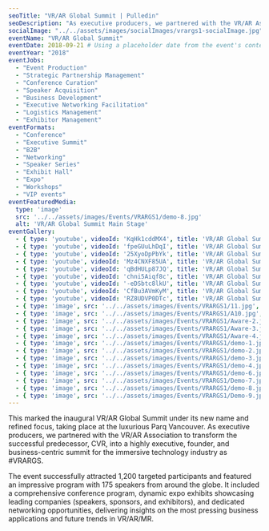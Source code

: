 ```yaml
---
seoTitle: "VR/AR Global Summit | Pulledin"
seoDescription: "As executive producers, we partnered with the VR/AR Association to transform the successful predecessor, CVR, into a highly executive, founder, and business-centric summit for the immersive technology industry."
socialImage: "../../assets/images/socialImages/vrargs1-socialImage.jpg" # Placeholder: Create a 1200x630px social image and update this path.
eventName: "VR/AR Global Summit"
eventDate: 2018-09-21 # Using a placeholder date from the event's context.
eventYear: "2018"
eventJobs:
  - "Event Production"
  - "Strategic Partnership Management"
  - "Conference Curation"
  - "Speaker Acquisition"
  - "Business Development"
  - "Executive Networking Facilitation"
  - "Logistics Management"
  - "Exhibitor Management"
eventFormats:
  - "Conference"
  - "Executive Summit"
  - "B2B"
  - "Networking"
  - "Speaker Series"
  - "Exhibit Hall"
  - "Expo"
  - "Workshops"
  - "VIP events"
eventFeaturedMedia:
  type: 'image'
  src: '../../assets/images/Events/VRARGS1/demo-8.jpg'
  alt: 'VR/AR Global Summit Main Stage'
eventGallery:
  - { type: 'youtube', videoId: 'KqHk1cddMX4', title: 'VR/AR Global Summit 2018-Alex Chuang Shape Immersive' }
  - { type: 'youtube', videoId: 'fpeGUuLhDqI', title: 'VR/AR Global Summit 2018 Timoni West of Unity' }
  - { type: 'youtube', videoId: '25XyoDpPbYk', title: 'VR/AR Global Summit 2018 - Amy Peck of EndeavorVR' }
  - { type: 'youtube', videoId: 'Mz4CNXF85UA', title: 'VR/AR Global Summit 2018 - Panel: An Enterprise Journey to Augmented Reality with Telus & Atheer' }
  - { type: 'youtube', videoId: 'qBdHULp87JQ', title: 'VR/AR Global Summit 2018 - Vinay Narayan of HTC' }
  - { type: 'youtube', videoId: 'chni5Aiqf8c', title: 'VR/AR Global Summit 2018 - Matt Miesnieks of 6D.AI' }
  - { type: 'youtube', videoId: '-eDSbtc8lkU', title: 'VR/AR Global Summit 2018 - Charlie Fink' }
  - { type: 'youtube', videoId: 'CfBu3AVmKyM', title: 'VR/AR Global Summit 2018 - Elizabeth Baron, Ford Motors' }
  - { type: 'youtube', videoId: 'RZ8UDVP0DTc', title: 'VR/AR Global Summit 2018 Highlights' }
  - { type: 'image', src: '../../assets/images/Events/VRARGS1/11.jpg', title: 'VR/AR Global Summit' }
  - { type: 'image', src: '../../assets/images/Events/VRARGS1/A10.jpg', title: 'VR/AR Global Summit' }
  - { type: 'image', src: '../../assets/images/Events/VRARGS1/Aware-2.jpg', title: 'VR/AR Global Summit' }
  - { type: 'image', src: '../../assets/images/Events/VRARGS1/Aware-3.jpg', title: 'VR/AR Global Summit' }
  - { type: 'image', src: '../../assets/images/Events/VRARGS1/Aware-4.jpg', title: 'VR/AR Global Summit' }
  - { type: 'image', src: '../../assets/images/Events/VRARGS1/demo-1.jpg', title: 'VR/AR Global Summit' }
  - { type: 'image', src: '../../assets/images/Events/VRARGS1/demo-2.jpg', title: 'VR/AR Global Summit' }
  - { type: 'image', src: '../../assets/images/Events/VRARGS1/demo-3.jpg', title: 'VR/AR Global Summit' }
  - { type: 'image', src: '../../assets/images/Events/VRARGS1/demo-4.jpg', title: 'VR/AR Global Summit' }
  - { type: 'image', src: '../../assets/images/Events/VRARGS1/demo-6.jpg', title: 'VR/AR Global Summit' }
  - { type: 'image', src: '../../assets/images/Events/VRARGS1/Demo-7.jpg', title: 'VR/AR Global Summit' }
  - { type: 'image', src: '../../assets/images/Events/VRARGS1/demo-8.jpg', title: 'VR/AR Global Summit' }
  - { type: 'image', src: '../../assets/images/Events/VRARGS1/Demo-9.jpg', title: 'VR/AR Global Summit' }
---
```


This marked the inaugural VR/AR Global Summit under its new name and refined focus, taking place at the luxurious Parq Vancouver. As executive producers, we partnered with the VR/AR Association to transform the successful predecessor, CVR, into a highly executive, founder, and business-centric summit for the immersive technology industry as #VRARGS.

The event successfully attracted 1,200 targeted participants and featured an impressive program with 175 speakers from around the globe. It included a comprehensive conference program, dynamic expo exhibits showcasing leading companies (speakers, sponsors, and exhibitors), and dedicated networking opportunities, delivering insights on the most pressing business applications and future trends in VR/AR/MR.